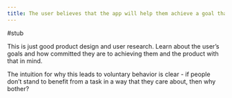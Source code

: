 ```yaml
---
title: The user believes that the app will help them achieve a goal that they actually have
---
```

#stub

This is just good product design and user research. Learn about the user’s goals and how committed they are to achieving them and the product with that in mind.

The intuition for why this leads to voluntary behavior is clear - if people don’t stand to benefit from a task in a way that they care about, then why bother?